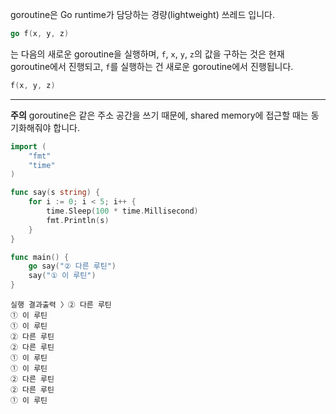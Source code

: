 goroutine은 Go runtime가 담당하는 경량(lightweight) 쓰레드 입니다.

```Go
go f(x, y, z)
```

는 다음의 새로운 goroutine을 실행하며, `f`, `x`, `y`, `z`의 값을 구하는 것은 현재 goroutine에서 진행되고, `f`를 실행하는 건 새로운 goroutine에서 진행됩니다.

```Go
f(x, y, z)
```

---

**주의** goroutine은 같은 주소 공간을 쓰기 때문에, shared memory에 접근할 때는 동기화해줘야 합니다.

  

```Go
import (
    "fmt"
    "time"
)

func say(s string) {
    for i := 0; i < 5; i++ {
        time.Sleep(100 * time.Millisecond)
        fmt.Println(s)
    }
}

func main() {
    go say("② 다른 루틴")
    say("① 이 루틴")
}
```

```Plain
실행 결과출력 〉② 다른 루틴
① 이 루틴
① 이 루틴
② 다른 루틴
② 다른 루틴
① 이 루틴
① 이 루틴
② 다른 루틴
② 다른 루틴
① 이 루틴
```